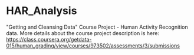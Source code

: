 # HAR_Analysis
"Getting and Cleansing Data" Course Project - Human Activity Recognition data. More details about the course project description is here: https://class.coursera.org/getdata-015/human_grading/view/courses/973502/assessments/3/submissions

